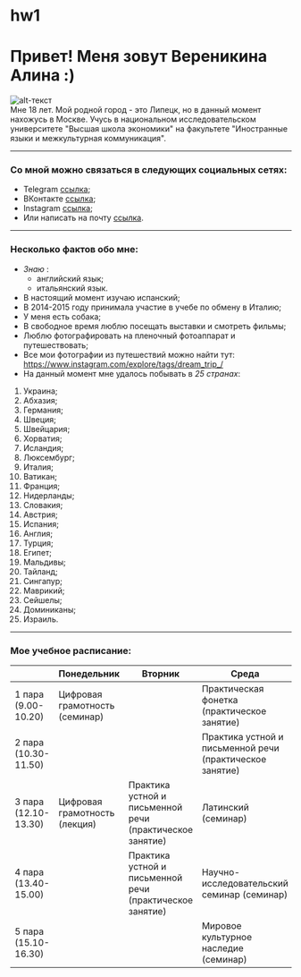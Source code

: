 # hw1
# Привет! Меня зовут Вереникина Алина :)
![alt-текст](https://vk.vkfaces.com/834300/v834300700/5d63/EjPXm77LU7M.jpg)  
Мне 18 лет. Мой родной город - это Липецк, но в данный момент нахожусь в Москве. Учусь в национальном исследовательском университете "Высшая школа экономики" на факультете "Иностранные языки и межкультурная коммуникация".
***
### Со мной можно связаться в следующих социальных сетях:
- Telegram [ссылка](https://t.me/averenikina);
- ВКонтакте [ссылка](https://vk.com/id142389618);
- Instagram [ссылка](https://www.instagram.com/vrnikinalina/);
- Или написать на почту [ссылка](vereni4ka99@gmail.com). 
***
### Несколько фактов обо мне:
- *Знаю* :
  - английский язык;
  - итальянский язык.
- В настоящий момент изучаю испанский;
- В 2014-2015 году принимала участие в учебе по обмену в Италию;
- У меня есть собака;
- В свободное время люблю посещать выставки и смотреть фильмы;
- Люблю фотографировать на пленочный фотоаппарат и путешествовать; 
- Все мои фотографии из путешествий можно найти тут: https://www.instagram.com/explore/tags/dream_trip_/
- На данный момент мне удалось побывать в *25 странах*:
1. Украина;
2. Абхазия;
3. Германия; 
4. Швеция; 
5. Швейцария;
6. Хорватия; 
7. Исландия; 
8. Люксембург; 
9. Италия; 
10. Ватикан; 
11. Франция; 
12. Нидерланды; 
13. Словакия;
14. Австрия; 
15. Испания; 
16. Англия; 
17. Турция; 
18. Египет; 
19. Мальдивы; 
20. Тайланд; 
21. Сингапур; 
22. Маврикий; 
23. Сейшелы; 
24. Доминиканы;
25. Израиль.
***
### Мое учебное расписание: 
|        | Понедельник | Вторник | Среда | Четверг | Пятница |
| ------ | ----------- | ------- | ----- | ------- | ------- |  
| 1 пара (9.00-10.20) | Цифровая грамотность (семинар) | | Практическая фонетка (практическое занятие) | Практическая грамматика (практическое занятие) | Испанский (практическое занятие) |
| 2 пара (10.30-11.50) | | | Практика устной и письменной речи (практическое занятие) | Практическая грамматика (практическое занятие) | Видео (практическое занятие) |
| 3 пара (12.10-13.30)  | Цифровая грамотность (лекция) | Практика устной и письменной речи (практическое занятие) | Латинский (семинар) | Испанский (практическое занятие) | 
| 4 пара (13.40-15.00) | | Практика устной и письменной речи (практическое занятие) | Научно-исследовательский семинар (семинар) | Испанский (практическое занятие) | | 
| 5 пара (15.10-16.30) | | | Мировое культурное наследие (семинар) | | Мировое культурное наследие (лекция) | 
